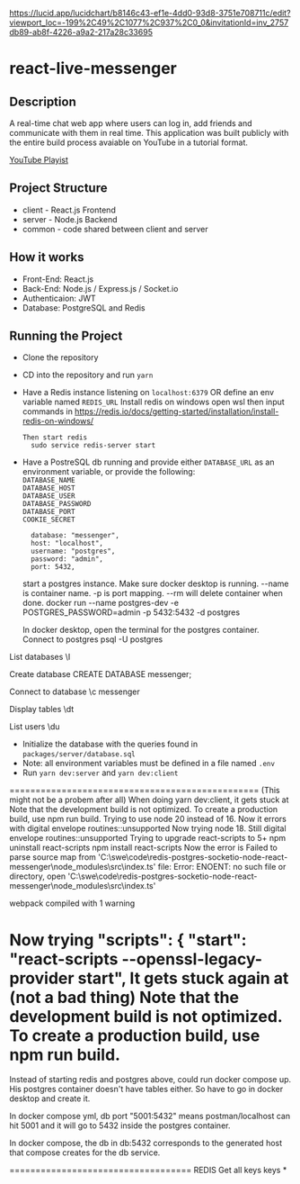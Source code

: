 https://lucid.app/lucidchart/b8146c43-ef1e-4dd0-93d8-3751e708711c/edit?viewport_loc=-199%2C49%2C1077%2C937%2C0_0&invitationId=inv_2757db89-ab8f-4226-a9a2-217a28c33695
# react-live-messenger

## Description

A real-time chat web app where users can log in, add friends and communicate with them in real time.
This application was built publicly with the entire build process avaiable on YouTube in a tutorial format.

[YouTube Playist](https://www.youtube.com/playlist?list=PLBieMfwfePY-PPxTYmYZteqYpC_D7W1JT)

## Project Structure

- client - React.js Frontend
- server - Node.js Backend
- common - code shared between client and server

## How it works

- Front-End: React.js
- Back-End: Node.js / Express.js / Socket.io
- Authenticaion: JWT
- Database: PostgreSQL and Redis

## Running the Project

- Clone the repository
- CD into the repository and run `yarn`
- Have a Redis instance listening on `localhost:6379` OR define an env variable named `REDIS_URL`
      Install redis on windows
      open wsl then input commands in https://redis.io/docs/getting-started/installation/install-redis-on-windows/

      Then start redis
        sudo service redis-server start

- Have a PostreSQL db running and provide either `DATABASE_URL` as an environment variable, or provide the following:
  <br/>`DATABASE_NAME`
  <br/>`DATABASE_HOST`
  <br/>`DATABASE_USER`
  <br/>`DATABASE_PASSWORD`
  <br/>`DATABASE_PORT`
  <br/>`COOKIE_SECRET`

        database: "messenger",
        host: "localhost",
        username: "postgres",
        password: "admin",
        port: 5432,

    start a postgres instance. Make sure docker desktop is running. --name is container name. -p is port mapping. --rm will delete container when done.
  docker run --name postgres-dev -e POSTGRES_PASSWORD=admin -p 5432:5432 -d postgres

  In docker desktop, open the terminal for the postgres container. 
Connect to postgres
  psql -U postgres

List databases 
  \l

Create database
  CREATE DATABASE messenger;

Connect to database
  \c messenger

Display tables
  \dt

List users 
  \du

- Initialize the database with the queries found in `packages/server/database.sql`
- Note: all environment variables must be defined in a file named `.env`
- Run `yarn dev:server` and `yarn dev:client`

================================================
(This might not be a probem after all)
When doing yarn dev:client, it gets stuck at 
  Note that the development build is not optimized.
  To create a production build, use npm run build.
Trying to use node 20 instead of 16. Now it errors with
  digital envelope routines::unsupported
Now trying node 18. Still 
  digital envelope routines::unsupported
Trying to upgrade react-scripts to 5+
  npm uninstall react-scripts
  npm install react-scripts
Now the error is
  Failed to parse source map from 'C:\swe\code\redis-postgres-socketio-node-react-messenger\node_modules\src\index.ts' file: Error: ENOENT: no such file or directory, open 'C:\swe\code\redis-postgres-socketio-node-react-messenger\node_modules\src\index.ts'

  webpack compiled with 1 warning

Now trying 
  "scripts": {
		"start": "react-scripts --openssl-legacy-provider start",
It gets stuck again at (not a bad thing)
  Note that the development build is not optimized.
  To create a production build, use npm run build.
=================================

Instead of starting redis and postgres above,  could run docker compose up. His postgres container doesn't have tables either. So have to go in docker desktop and create it.


In docker compose yml, db port "5001:5432" means postman/localhost can hit 5001 and it will go to 5432 inside the postgres container. 

In docker compose, the db in db:5432 corresponds to the generated host that compose creates for the db service.

===================================
REDIS
Get all keys
  keys *